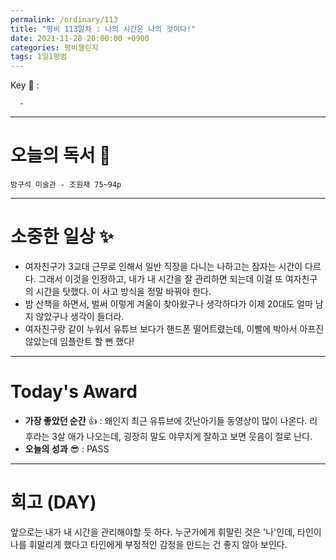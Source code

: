 ```yaml
---
permalink: /ordinary/113
title: "평비 113일차 : 나의 시간은 나의 것이다!"
date: 2021-11-28 20:00:00 +0900
categories: 평비챌린지
tags: 1일1평범
---
```

Key 🔑 : 
```
  - 
```

---
# 오늘의 독서 📕
`방구석 미술관 - 조원재 75~94p`  


---
# 소중한 일상 ✨
- 여자친구가 3교대 근무로 인해서 일반 직장을 다니는 나하고는 잠자는 시간이 다르다. 그래서 이것을 인정하고, 내가 내 시간을 잘 관리하면 되는데 이걸 또 여자친구의 시간을 탓했다. 이 사고 방식을 정말 바꿔야 한다.
- 밤 산책을 하면서, 벌써 이렇게 겨울이 찾아왔구나 생각하다가 이제 20대도 얼마 남지 않았구나 생각이 들더라.
- 여자친구랑 같이 누워서 유튜브 보다가 핸드폰 떨어트렸는데, 이빨에 박아서 아프진 않았는데 임플란트 할 뻔 했다!

---
# Today's Award
- **가장 좋았던 순간** 👍 : 왜인지 최근 유튜브에 갓난아기들 동영상이 많이 나온다. 리후라는 3살 애가 나오는데, 굉장히 말도 야무지게 잘하고 보면 웃음이 절로 난다.
- **오늘의 성과** 😎 : PASS

---
# 회고 (DAY)
앞으로는 내가 내 시간을 관리해야할 듯 하다. 누군가에게 휘말린 것은 '나'인데, 타인이 나를 휘말리게 했다고 타인에게 부정적인 감정을 만드는 건 좋지 않아 보인다.